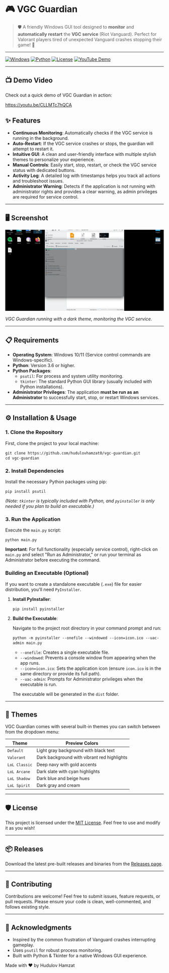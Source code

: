 <h1 id="vgc-guardian">🎮 VGC Guardian</h1>
<blockquote>
<p>🛡️ A friendly Windows GUI tool designed to <strong>monitor</strong> and <strong>automatically restart</strong> the <strong>VGC service</strong> (Riot Vanguard). Perfect for Valorant players tired of unexpected Vanguard crashes stopping their game! 🚀</p>
</blockquote>
<hr />
<p><a href="https://www.microsoft.com/windows/"><img src="https://img.shields.io/badge/Platform-Windows-blue.svg" alt="Windows" /></a>
<a href="https://www.python.org/downloads/"><img src="https://img.shields.io/badge/Python-3.6%2B-green.svg" alt="Python" /></a>
<a href="LICENSE"><img src="https://img.shields.io/badge/License-MIT-lightgrey.svg" alt="License" /></a>
<a href="https://youtu.be/CLLMTc7hQCA"><img src="https://img.shields.io/badge/Demo-YouTube-red.svg?logo=youtube" alt="YouTube Demo" /></a></p>
<hr />
<h2 id="demo-video">📺 Demo Video</h2>
<p>Check out a quick demo of VGC Guardian in action:</p>
<p><a href="https://youtu.be/CLLMTc7hQCA">https://youtu.be/CLLMTc7hQCA</a></p>
<h2 id="features">✨ Features</h2>
<ul>
<li><strong>Continuous Monitoring</strong>: Automatically checks if the VGC service is running in the background.</li>
<li><strong>Auto-Restart</strong>: If the VGC service crashes or stops, the guardian will attempt to restart it.</li>
<li><strong>Intuitive GUI</strong>: A clean and user-friendly interface with multiple stylish themes to personalize your experience.</li>
<li><strong>Manual Controls</strong>: Easily start, stop, restart, or check the VGC service status with dedicated buttons.</li>
<li><strong>Activity Log</strong>: A detailed log with timestamps helps you track all actions and troubleshoot issues.</li>
<li><strong>Administrator Warning</strong>: Detects if the application is not running with administrator rights and provides a clear warning, as admin privileges are required for service control.</li>
</ul>
<hr />
<h2 id="screenshot">🖥️ Screenshot</h2>
<p><img src="https://github.com/hudulovhamzat0/vgc-guardian/blob/main/ss.gif" alt="Screenshot of VGC Guardian" /></p>
<p><em>VGC Guardian running with a dark theme, monitoring the VGC service.</em></p>
<hr />
<h2 id="requirements">📋 Requirements</h2>
<ul>
<li><strong>Operating System</strong>: Windows 10/11 (Service control commands are Windows-specific).</li>
<li><strong>Python</strong>: Version 3.6 or higher.</li>
<li><strong>Python Packages</strong>:
<ul>
<li><code>psutil</code>: For process and system utility monitoring.</li>
<li><code>tkinter</code>: The standard Python GUI library (usually included with Python installations).</li>
</ul>
</li>
<li><strong>Administrator Privileges</strong>: The application <strong>must be run as an Administrator</strong> to successfully start, stop, or restart Windows services.</li>
</ul>
<hr />
<h2 id="installation--usage">⚙️ Installation &amp; Usage</h2>
<h3 id="1-clone-the-repository">1. Clone the Repository</h3>
<p>First, clone the project to your local machine:</p>
<pre><code class="language-bash">git clone https://github.com/hudulovhamzat0/vgc-guardian.git
cd vgc-guardian
</code></pre>
<h3 id="2-install-dependencies">2. Install Dependencies</h3>
<p>Install the necessary Python packages using pip:</p>
<pre><code class="language-bash">pip install psutil
</code></pre>
<p><em>(Note: <code>tkinter</code> is typically included with Python, and <code>pyinstaller</code> is only needed if you plan to build an executable.)</em></p>
<h3 id="3-run-the-application">3. Run the Application</h3>
<p>Execute the <code>main.py</code> script:</p>
<pre><code class="language-bash">python main.py
</code></pre>
<p><strong>Important</strong>: For full functionality (especially service control), right-click on <code>main.py</code> and select &quot;Run as Administrator,&quot; or run your terminal as Administrator before executing the command.</p>
<h3 id="building-an-executable-optional">Building an Executable (Optional)</h3>
<p>If you want to create a standalone executable (<code>.exe</code>) file for easier distribution, you'll need <code>PyInstaller</code>.</p>
<ol>
<li><strong>Install PyInstaller</strong>:
<pre><code class="language-bash">pip install pyinstaller
</code></pre>
</li>
<li><strong>Build the Executable</strong>:
<p>Navigate to the project root directory in your command prompt and run:</p>
<pre><code class="language-cmd">python -m pyinstaller --onefile --windowed --icon=icon.ico --uac-admin main.py
</code></pre>
<ul>
<li><code>--onefile</code>: Creates a single executable file.</li>
<li><code>--windowed</code>: Prevents a console window from appearing when the app runs.</li>
<li><code>--icon=icon.ico</code>: Sets the application icon (ensure <code>icon.ico</code> is in the same directory or provide its full path).</li>
<li><code>--uac-admin</code>: Prompts for Administrator privileges when the executable is run.</li>
</ul>
<p>The executable will be generated in the <code>dist</code> folder.</p>
</li>
</ol>
<hr />
<h2 id="themes">🎨 Themes</h2>
<p>VGC Guardian comes with several built-in themes you can switch between from the dropdown menu:</p>
<table>
<thead>
<tr>
<th>Theme</th>
<th>Preview Colors</th>
</tr>
</thead>
<tbody>
<tr>
<td><code>Default</code></td>
<td>Light gray background with black text</td>
</tr>
<tr>
<td><code>Valorant</code></td>
<td>Dark background with vibrant red highlights</td>
</tr>
<tr>
<td><code>LoL Classic</code></td>
<td>Deep navy with gold accents</td>
</tr>
<tr>
<td><code>LoL Arcane</code></td>
<td>Dark slate with cyan highlights</td>
</tr>
<tr>
<td><code>LoL Shadow</code></td>
<td>Dark blue and beige hues</td>
</tr>
<tr>
<td><code>LoL Spirit</code></td>
<td>Dark gray and cream</td>
</tr>
</tbody>
</table>
<hr />
<h2 id="license">🛡️ License</h2>
<p>This project is licensed under the <a href="https://www.google.com/search?q=MIT+License">MIT License</a>. Feel free to use and modify it as you wish!</p>
<hr />
<h2 id="releases">📦 Releases</h2>
<p>Download the latest pre-built releases and binaries from the <a href="https://github.com/hudulovhamzat0/vgc-guardian/releases">Releases page</a>.</p>
<hr />
<h2 id="contributing">🙌 Contributing</h2>
<p>Contributions are welcome! Feel free to submit issues, feature requests, or pull requests. Please ensure your code is clean, well-commented, and follows existing style.</p>
<hr />
<h2 id="acknowledgments">🤝 Acknowledgments</h2>
<ul>
<li>Inspired by the common frustration of Vanguard crashes interrupting gameplay.</li>
<li>Uses <code>psutil</code> for robust process monitoring.</li>
<li>Built with Python &amp; Tkinter for a native Windows GUI experience.</li>
</ul>
<p>Made with ❤️ by Hudulov Hamzat</p>
